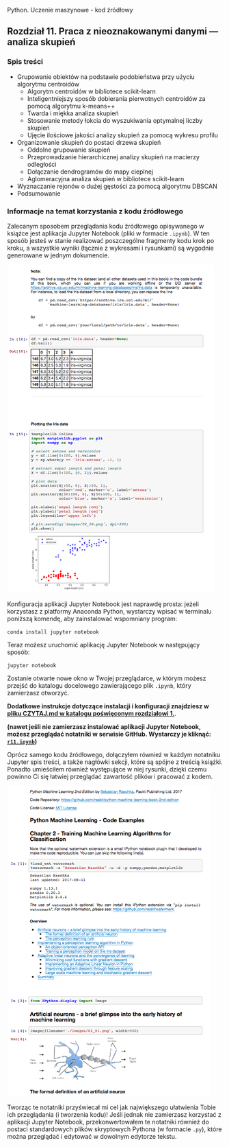 Python. Uczenie maszynowe - kod źródłowy


##  Rozdział 11. Praca z nieoznakowanymi danymi — analiza skupień

### Spis treści

- Grupowanie obiektów na podstawie podobieństwa przy użyciu algorytmu centroidów
  - Algorytm centroidów w bibliotece scikit-learn
  - Inteligentniejszy sposób dobierania pierwotnych centroidów za pomocą algorytmu k-means++
  - Twarda i miękka analiza skupień
  - Stosowanie metody łokcia do wyszukiwania optymalnej liczby skupień
  - Ujęcie ilościowe jakości analizy skupień za pomocą wykresu profilu
- Organizowanie skupień do postaci drzewa skupień
  - Oddolne grupowanie skupień
  - Przeprowadzanie hierarchicznej analizy skupień na macierzy odległości
  - Dołączanie dendrogramów do mapy cieplnej
  - Aglomeracyjna analiza skupień w bibliotece scikit-learn
- Wyznaczanie rejonów o dużej gęstości za pomocą algorytmu DBSCAN
- Podsumowanie

### Informacje na temat korzystania z kodu źródłowego

Zalecanym sposobem przeglądania kodu źródłowego opisywanego w książce jest aplikacja Jupyter Notebook (pliki w formacie `.ipynb`). W ten sposób jesteś w stanie realizować poszczególne fragmenty kodu krok po kroku, a wszystkie wyniki (łącznie z wykresami i rysunkami) są wygodnie generowane w jednym dokumencie.

![](../r02/rysunki/jupyter-przyklad-1.png)



Konfiguracja aplikacji Jupyter Notebook jest naprawdę prosta: jeżeli korzystasz z platformy Anaconda Python, wystarczy wpisać w terminalu poniższą komendę, aby zainstalować wspomniany program:

    conda install jupyter notebook

Teraz możesz uruchomić aplikację Jupyter Notebook w następujący sposób:

    jupyter notebook

Zostanie otwarte nowe okno w Twojej przeglądarce, w którym możesz przejść do katalogu docelowego zawierającego plik `.ipynb`, który zamierzasz otworzyć.

**Dodatkowe instrukcje dotyczące instalacji i konfiguracji znajdziesz w [pliku CZYTAJ.md w katalogu poświęconym rozdziałowi 1.](../r01/CZYTAJ.md)**.

**(nawet jeśli nie zamierzasz instalować aplikacji Jupyter Notebook, możesz przeglądać notatniki w serwisie GitHub. Wystarczy je kliknąć: [`r11.ipynb`](r11.ipynb))**

Oprócz samego kodu źródłowego, dołączyłem również w każdym notatniku Jupyter spis treści, a także nagłówki sekcji, które są spójne z treścią książki. Ponadto umieściłem również występujące w niej rysunki, dzięki czemu powinno Ci się łatwiej przeglądać zawartość plików i pracować z kodem.

![](../r02/rysunki/jupyter-przyklad-2.png)


Tworząc te notatniki przyświecał mi cel jak największego ułatwienia Tobie ich przeglądania (i tworzenia kodu)! Jeśli jednak nie zamierzasz korzystać z aplikacji Jupyter Notebook, przekonwertowałem te notatniki również do postaci standardowych plików skryptowych Pythona (w formacie `.py`), które można przeglądać i edytować w dowolnym edytorze tekstu.